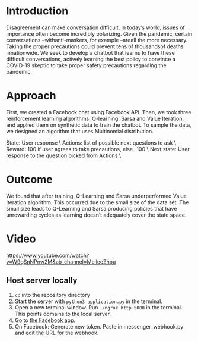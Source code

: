 # Introduction
Disagreement can make conversation difficult. In today’s world, issues of importance often become incredibly polarizing. Given the pandemic, certain conversations –withanti-maskers, for example –areall the more necessary. Taking the proper precautions could prevent tens of thousandsof deaths innationwide. We seek to develop a chatbot that learns to have these difficult conversations, actively learning the best policy to convince a COVID-19 skeptic to take proper safety precautions regarding the pandemic.

# Approach
First, we created a Facebook chat using Facebook API. Then, we took three reinforcement learning algorithms: Q-learning, Sarsa and Value Iteration, and applied them on synthetic data to train the chatbot. To sample the data, we designed an algorithm that uses Multinomial distribution.

State: User response \\
Actions: list of possible next questions to ask \\
Reward: 100 if user agrees to take precautions, else -100 \\
Next state: User response to the question picked from Actions \\

# Outcome
We found that after training, Q-Learning and Sarsa underperformed Value Iteration algorithm. This occurred due to the small size of the data set. The small size leads to Q-Learning and Sarsa producing policies that have unrewarding cycles as learning doesn’t adequately cover the state space.

# Video

https://www.youtube.com/watch?v=W9qSnNPnw2M&ab_channel=MeileeZhou

## Host server locally

1) `cd` into the repository directory
2) Start the server with `python3 application.py` in the terminal.
3) Open a new terminal window. Run `./ngrok http 5000` in the terminal. This points domains to the local server.
4) Go to <a href="https://developers.facebook.com/apps/3387528317990455/messenger/settings/">the Facebook app</a>. 
5) On Facebook: Generate new token. Paste in messenger_webhook.py and edit the URL for the webhook.

